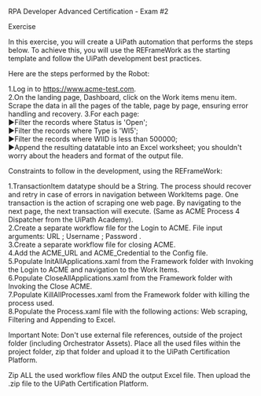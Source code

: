 RPA Developer Advanced Certification - Exam #2  

Exercise

In this exercise, you will create a UiPath automation that performs the steps below. To achieve this, you will use the REFrameWork as the starting template and follow the UiPath development best practices.
  
Here are the steps performed by the Robot:
  
1.Log in to https://www.acme-test.com.  
2.On the landing page, Dashboard, click on the Work items menu item. Scrape the data in all the pages of the table, page by page, ensuring error handling and recovery. 
3.For each page:  
▶Filter the records where Status is 'Open';  
▶Filter the records where Type is 'WI5';    
▶Filter the records where WIID is less than 500000;  
▶Append the resulting datatable into an Excel worksheet; you shouldn't worry about the headers and format of the output file.  
  
Constraints to follow in the development, using the REFrameWork:
  
1.TransactionItem datatype should be a String. The process should recover and retry in case of errors in navigation between WorkItems page. One transaction is the action of scraping one web page. By navigating to the next page, the next transaction will execute. (Same as ACME Process 4 Dispatcher from the UiPath Academy).  
2.Create a separate workflow file for the Login to ACME. File input arguments: URL ; Username ; Password .    
3.Create a separate workflow file for closing ACME.  
4.Add the ACME_URL and ACME_Credential to the Config file.      
5.Populate InitAllApplications.xaml from the Framework folder with Invoking the Login to ACME and navigation to the Work Items.   
6.Populate CloseAllApplications.xaml from the Framework folder with Invoking the Close ACME.    
7.Populate KillAllProcesses.xaml from the Framework folder with killing the process used.  
8.Populate the Process.xaml file with the following actions: Web scraping, Filtering and Appending to Excel.    

Important Note: Don't use external file references, outside of the project folder (including Orchestrator Assets). Place all the used files within the project folder, zip that folder and upload it to the UiPath Certification Platform.
  
Zip ALL the used workflow files AND the output Excel file. Then upload the .zip file to the UiPath Certification Platform.
